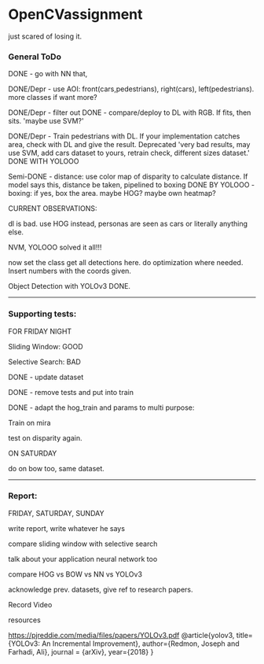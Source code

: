 # OpenCVassignment
just scared of losing it.


### General ToDo

DONE - go with NN that,

DONE/Depr - use AOI: front(cars,pedestrians), right(cars), left(pedestrians). more classes if want more?

DONE/Depr - filter out
    DONE - compare/deploy to DL with RGB. If fits, then sits.
    'maybe use SVM?'

DONE/Depr - Train pedestrians with DL. If your implementation catches area, check with DL and give the result.
    Deprecated 'very bad results, may use SVM, add cars dataset to yours, retrain check, different sizes dataset.'
    DONE WITH YOLOOO

Semi-DONE - distance: use color map of disparity to calculate distance. If model says this, distance be taken, pipelined to boxing
DONE BY YOLOOO - boxing: if yes, box the area. maybe HOG? maybe own heatmap?

CURRENT OBSERVATIONS:

dl is bad. use HOG instead, personas are seen as cars or literally anything else.

NVM, YOLOOO solved it all!!!

now set the class get all detections here. do optimization where needed. Insert numbers with the coords given.


Object Detection with YOLOv3 DONE.

-----------------

### Supporting tests:

FOR FRIDAY NIGHT

Sliding Window: GOOD

Selective Search: BAD

DONE - update dataset

DONE - remove tests and put into train

DONE - adapt the hog_train and params to multi purpose:

Train on mira

test on disparity again.

ON SATURDAY

do on bow too, same dataset.

---------------

### Report:

FRIDAY, SATURDAY, SUNDAY

write report, write whatever he says

compare sliding window with selective search

talk about your application neural network too

compare HOG vs BOW vs NN vs YOLOv3

acknowledge prev. datasets, give ref to research papers.


Record Video




resources

https://pjreddie.com/media/files/papers/YOLOv3.pdf
@article{yolov3,
  title={YOLOv3: An Incremental Improvement},
  author={Redmon, Joseph and Farhadi, Ali},
  journal = {arXiv},
  year={2018}
    }
